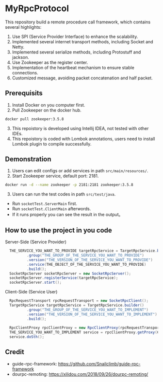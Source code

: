 # MyRpcProtocol
  This repository build a remote procedure call framework, which contains several highlights:
  1. Use SPI (Service Provider Interface) to enhance the scalability.
  2. Implemented several internet transport methods, including Socket and Netty.
  3. Implemented several serialize methods, including Protostuff and jackson.
  4. Use Zookeeper as the register center.
  5. Implementation of the heartbeat mechanism to ensure stable connections.
  6. Customized message, avoiding packet concatenation and half packet.

## Prerequisits

1. Install Docker on you computer first.
2. Pull Zookeeper on the docker hub.
  ```bash
  docker pull zookeeper:3.5.8
  ```
3. This repoistory is developed using Intellij IDEA, not tested with other IDEs.
4. This repoistory is coded with Lombok annotations, users need to install Lombok plugin to compile successfully.

## Demonstration

1. Users can edit configs or add services in path ```src/main/resources/```.
2. Start Zookeeper service, default port: 2181.
  ```bash
  docker run -d --name zookeeper -p 2181:2181 zookeeper:3.5.8
  ```
3. Users can run the test codes in path ```src/test/java```.
* Run ```socketTest.ServerMain``` first.
* Run ```socketTest.ClientMain``` afterwords.
* If it runs properly you can see the result in the output。

## How to use the project in you code

Server-Side (Service Provider)
```java
  THE_SERVICE_YOU_WANT_TO_PROVIDE targetRpcService = TargetRpcService.builder()
          .group("THE_GROUP_OF_THE_SERVICE_YOU_WANT_TO_PROVIDE")
          .version("THE_VERSION_OF_THE_SERVICE_YOU_WANT_TO_PROVIDE")
          .service(THE_OBJECT_OF_THE_SERVICE_YOU_WANT_TO_PROVIDE)
          .build();
  SocketRpcServer socketRpcServer = new SocketRpcServer();
  socketRpcServer.registerService(targetRpcService);
  socketRpcServer.start();
```

Client-Side (Service User)
```java
  RpcRequestTransport rpcRequestTransport = new SocketRpcClient();
  TargetRpcService targetRpcService = TargetRpcService.builder()
          .group("THE_GROUP_OF_THE_SERVICE_YOU_WANT_TO_IMPLEMENT")
          .version("THE_VERSION_OF_THE_SERVICE_YOU_WANT_TO_IMPLEMENT")
          .build();
  
  RpcClientProxy rpcClientProxy = new RpcClientProxy(rpcRequestTransport, targetRpcService);
  THE_SERVICE_YOU_WANT_TO_IMPLEMENT service = rpcClientProxy.getProxy(ClassTransferTest.class);
  service.doSth();
```

## Credit

  - guide-rpc-framework: https://github.com/Snailclimb/guide-rpc-framework
  - dourpc-remoting: https://xilidou.com/2018/09/26/dourpc-remoting/

